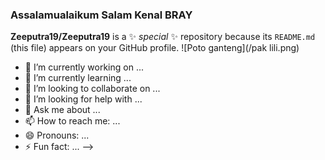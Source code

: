 ### Assalamualaikum Salam Kenal BRAY 
**Zeeputra19/Zeeputra19** is a ✨ _special_ ✨ repository because its `README.md` (this file) appears on your GitHub profile.
![Poto ganteng](/pak lili.png)

- 🔭 I’m currently working on ...
- 🌱 I’m currently learning ...
- 👯 I’m looking to collaborate on ...
- 🤔 I’m looking for help with ...
- 💬 Ask me about ...
- 📫 How to reach me: ...
- 😄 Pronouns: ...
- ⚡ Fun fact: ...
-->









